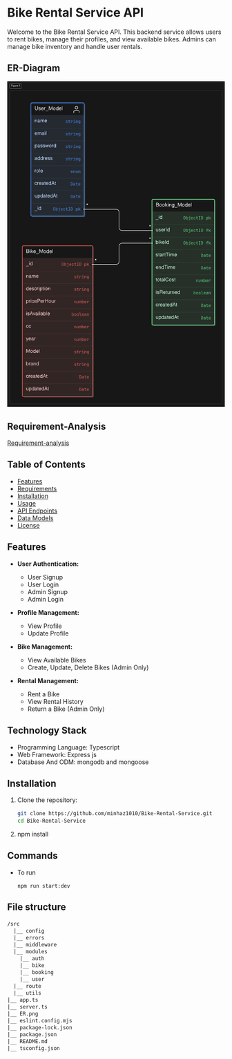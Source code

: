 # Bike Rental Service API

Welcome to the Bike Rental Service API. This backend service allows users to rent bikes, manage their profiles, and view available bikes. Admins can manage bike inventory and handle user rentals.

## ER-Diagram 
![ER-Diagram](./ER.png)

## Requirement-Analysis
[Requirement-analysis](https://drive.google.com/file/d/144c1fo0Bn1OuU1FNCfvaD3X_4GpN8rRl/view?usp=drive_link)

## Table of Contents

- [Features](#features)
- [Requirements](#requirements)
- [Installation](#installation)
- [Usage](#usage)
- [API Endpoints](#api-endpoints)
- [Data Models](#data-models)
- [License](#license)

## Features

- **User Authentication:**
  - User Signup
  - User Login
  - Admin Signup
  - Admin Login

- **Profile Management:**
  - View Profile
  - Update Profile

- **Bike Management:**
  - View Available Bikes
  - Create, Update, Delete Bikes (Admin Only)

- **Rental Management:**
  - Rent a Bike
  - View Rental History
  - Return a Bike (Admin Only)

## Technology Stack

- Programming Language: Typescript
- Web Framework: Express js
- Database And ODM: mongodb and mongoose

## Installation

1. Clone the repository:
   ```sh
   git clone https://github.com/minhaz1010/Bike-Rental-Service.git
   cd Bike-Rental-Service
2. npm install

## Commands 

- To run
  ``` 
  npm run start:dev

## File structure
```
/src
  |__ config
  |__ errors
  |__ middleware
  |__ modules
    |__ auth
    |__ bike
    |__ booking
    |__ user
  |__ route
  |__ utils
|__ app.ts
|__ server.ts
|__ ER.png
|__ eslint.config.mjs
|__ package-lock.json
|__ package.json
|__ README.md
|__ tsconfig.json


